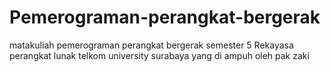 # Pemerograman-perangkat-bergerak
matakuliah pemerograman perangkat bergerak semester 5 Rekayasa perangkat lunak telkom university surabaya yang di ampuh oleh pak zaki
